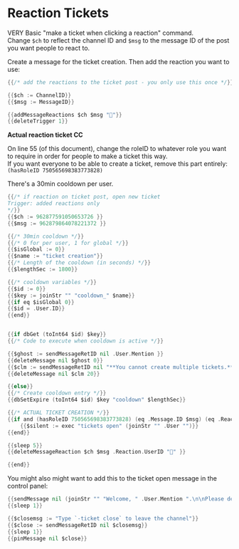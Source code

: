 # Reaction Tickets
VERY Basic "make a ticket when clicking a reaction" command.     
Change `$ch` to reflect the channel ID and `$msg` to the message ID of the post you want people to react to.

Create a message for the ticket creation. Then add the reaction you want to use:     
```go
{{/* add the reactions to the ticket post - you only use this once */}}

{{$ch := ChannelID}}
{{$msg := MessageID}}

{{addMessageReactions $ch $msg "📩"}}
{{deleteTrigger 1}}
```

**Actual reaction ticket CC**

On line 55 (of this document), change the roleID to whatever role you want to require in order for people to make a ticket this way.      
If you want everyone to be able to create a ticket, remove this part entirely: `(hasRoleID 750565698383773828)`

There's a 30min cooldown per user.
```go
{{/* if reaction on ticket post, open new ticket 
Trigger: added reactions only 
*/}}
{{$ch := 962877591050653726 }}
{{$msg := 962879864078221372 }}

{{/* 30min cooldown */}}
{{/* 0 for per user, 1 for global */}}
{{$isGlobal := 0}}
{{$name := "ticket creation"}}
{{/* Length of the cooldown (in seconds) */}}
{{$lengthSec := 1800}}

{{/* cooldown variables */}}
{{$id := 0}}
{{$key := joinStr "" "cooldown_" $name}}
{{if eq $isGlobal 0}}
{{$id = .User.ID}}
{{end}}


{{if dbGet (toInt64 $id) $key}} 
{{/* Code to execute when cooldown is active */}}

{{$ghost := sendMessageRetID nil .User.Mention }}
{{deleteMessage nil $ghost 0}}
{{$clm := sendMessageRetID nil "**You cannot create multiple tickets.**"}}
{{deleteMessage nil $clm 20}}

{{else}}
{{/* Create cooldown entry */}}
{{dbSetExpire (toInt64 $id) $key "cooldown" $lengthSec}}

{{/* ACTUAL TICKET CREATION */}}
{{if and (hasRoleID 750565698383773828) (eq .Message.ID $msg) (eq .Reaction.Emoji.Name "📩")}}
	{{$silent := exec "tickets open" (joinStr "" .User "")}}
{{end}}

{{sleep 5}}
{{deleteMessageReaction $ch $msg .Reaction.UserID "📩" }}

{{end}}
```

You might also might want to add this to the ticket open message in the control panel:      
```go
{{sendMessage nil (joinStr "" "Welcome, " .User.Mention ".\n\nPlease describe the reasoning for opening this ticket. You can also upload screenshots.")}}
{{sleep 1}}

{{$closemsg := "Type `-ticket close` to leave the channel"}}
{{$close := sendMessageRetID nil $closemsg}}
{{sleep 1}}
{{pinMessage nil $close}}
```